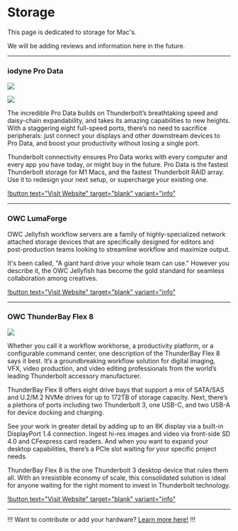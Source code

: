 # Storage

This page is dedicated to storage for Mac's.

We will be adding reviews and information here in the future.

---

### iodyne Pro Data

![](https://iodyne.com/wp-content/uploads/2021/10/1150427-ports.jpg)

![](https://iodyne.com/wp-content/uploads/2021/10/1150466pro-data_svc.jpg)

The incredible Pro Data builds on Thunderbolt’s breathtaking speed and daisy-chain expandability, and takes its amazing capabilities to new heights. With a staggering eight full-speed ports, there’s no need to sacrifice peripherals: just connect your displays and other downstream devices to Pro Data, and boost your productivity without losing a single port.

Thunderbolt connectivity ensures Pro Data works with every computer and every app you have today, or might buy in the future.  Pro Data is the fastest Thunderbolt storage for M1 Macs, and the fastest Thunderbolt RAID array. Use it to redesign your next setup, or supercharge your existing one.

[!button text="Visit Website" target="blank" variant="info"](https://iodyne.com/)

---

### OWC LumaForge

OWC Jellyfish workflow servers are a family of highly-specialized network attached storage devices that are specifically designed for editors and post-production teams looking to streamline workflow and maximize output.

It's been called, "A giant hard drive your whole team can use." However you describe it, the OWC Jellyfish has become the gold standard for seamless collaboration among creatives.

[!button text="Visit Website" target="blank" variant="info"](https://www.owc.com/solutions/jellyfish)

---

### OWC ThunderBay Flex 8

![](https://media.owcnow.com/image/upload/w_600,c_scale,f_auto,q_auto,dpr_2.0/thunderbay-flex-8-hero-right)

Whether you call it a workflow workhorse, a productivity platform, or a configurable command center, one description of the ThunderBay Flex 8 says it best. It’s a groundbreaking workflow solution for digital imaging, VFX, video production, and video editing professionals from the world’s leading Thunderbolt accessory manufacturer.

ThunderBay Flex 8 offers eight drive bays that support a mix of SATA/SAS and U.2/M.2 NVMe drives for up to 172TB of storage capacity. Next, there’s a plethora of ports including two Thunderbolt 3, one USB-C, and two USB-A for device docking and charging.

See your work in greater detail by adding up to an 8K display via a built-in DisplayPort 1.4 connection. Ingest hi-res images and video via front-side SD 4.0 and CFexpress card readers. And when you want to expand your desktop capabilities, there’s a PCIe slot waiting for your specific project needs.

ThunderBay Flex 8 is the one Thunderbolt 3 desktop device that rules them all. With an irresistible economy of scale, this consolidated solution is ideal for anyone waiting for the right moment to invest in Thunderbolt technology.

[!button text="Visit Website" target="blank" variant="info"](https://eshop.macsales.com/shop/thunderbay-flex-8/thunderbolt-3)

---

!!!
Want to contribute or add your hardware? [Learn more here!](/contribute/)
!!!
